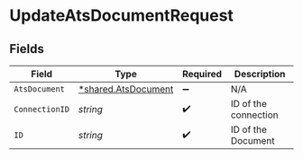 # UpdateAtsDocumentRequest


## Fields

| Field                                                            | Type                                                             | Required                                                         | Description                                                      |
| ---------------------------------------------------------------- | ---------------------------------------------------------------- | ---------------------------------------------------------------- | ---------------------------------------------------------------- |
| `AtsDocument`                                                    | [*shared.AtsDocument](../../../pkg/models/shared/atsdocument.md) | :heavy_minus_sign:                                               | N/A                                                              |
| `ConnectionID`                                                   | *string*                                                         | :heavy_check_mark:                                               | ID of the connection                                             |
| `ID`                                                             | *string*                                                         | :heavy_check_mark:                                               | ID of the Document                                               |